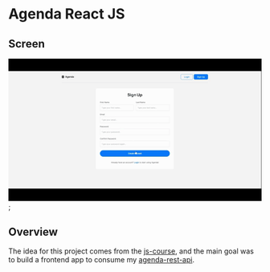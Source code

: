 # Agenda React JS

## Screen

![App Result](https://github.com/fernandaorms/agenda-reactjs/blob/main/screen/AgendaReactJS.gif);

## Overview

The idea for this project comes from the [js-course](https://github.com/fernandaorms/js-course), and the main goal was to build a frontend app to consume my [agenda-rest-api](https://github.com/fernandaorms/agenda-rest-api).